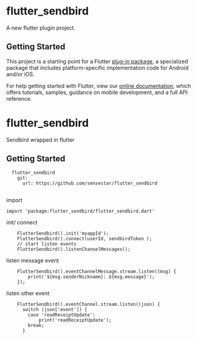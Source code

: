 # flutter_sendbird

A new flutter plugin project.

## Getting Started

This project is a starting point for a Flutter
[plug-in package](https://flutter.dev/developing-packages/),
a specialized package that includes platform-specific implementation code for
Android and/or iOS.

For help getting started with Flutter, view our
[online documentation](https://flutter.dev/docs), which offers tutorials,
samples, guidance on mobile development, and a full API reference.

# flutter_sendbird

Sendbird wrapped in flutter


## Getting Started

```
  flutter_sendbird
    git:
      url: https://github.com/sensestar/flutter_sendbird

```

## 

import
```
import 'package:flutter_sendbird/flutter_sendbird.dart'
```

init/ connect
```
    FlutterSendbird().init('myappId');
    FlutterSendbird().connect(userId, sendbirdToken );
    // start listen events
    FlutterSendbird().listenChannelMessages();
```

listen message event
```
    FlutterSendbird().eventChannelMessage.stream.listen((msg) {
        print('${msg.senderNickname}: ${msg.message}');
    });
```

listen other event
```
    FlutterSendbird().eventChannel.stream.listen((json) {
      switch (json['event']) {
        case 'readReceiptUpdate':
            print('readReceiptUpdate');
        break;
      }
```
